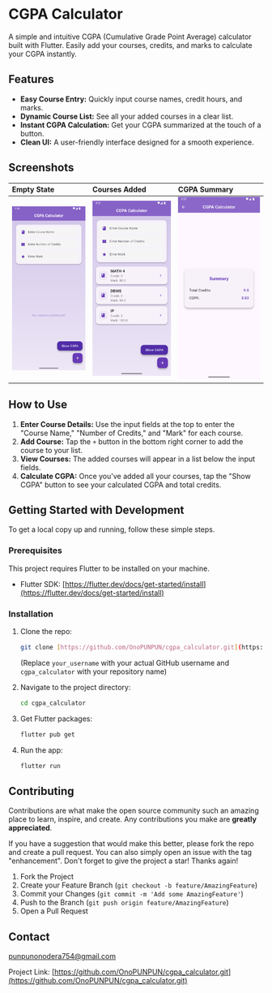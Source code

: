 # CGPA Calculator

A simple and intuitive CGPA (Cumulative Grade Point Average) calculator built with Flutter. Easily add your courses, credits, and marks to calculate your CGPA instantly.

## Features

* **Easy Course Entry:** Quickly input course names, credit hours, and marks.
* **Dynamic Course List:** See all your added courses in a clear list.
* **Instant CGPA Calculation:** Get your CGPA summarized at the touch of a button.
* **Clean UI:** A user-friendly interface designed for a smooth experience.

## Screenshots

| Empty State                                                                                                | Courses Added                                                                                                  | CGPA Summary                                                                                                 |
| :--------------------------------------------------------------------------------------------------------- | :----------------------------------------------------------------------------------------------------------- | :----------------------------------------------------------------------------------------------------------- |
| ![Screenshot of the app with no courses added, showing input fields for course name, credits, and mark.](screenshot/s1.png) | ![Screenshot of the app with three courses (MATH 4, DBMS, IP) added, showing their credits and marks.](screenshot/s2.png) | ![Screenshot of the CGPA Summary screen, showing total credits and CGPA.](screenshot/s3.png) |

## How to Use

1.  **Enter Course Details:** Use the input fields at the top to enter the "Course Name," "Number of Credits," and "Mark" for each course.
2.  **Add Course:** Tap the `+` button in the bottom right corner to add the course to your list.
3.  **View Courses:** The added courses will appear in a list below the input fields.
4.  **Calculate CGPA:** Once you've added all your courses, tap the "Show CGPA" button to see your calculated CGPA and total credits.

## Getting Started with Development

To get a local copy up and running, follow these simple steps.

### Prerequisites

This project requires Flutter to be installed on your machine.

* Flutter SDK: [https://flutter.dev/docs/get-started/install](https://flutter.dev/docs/get-started/install)

### Installation

1.  Clone the repo:

    ```bash
    git clone [https://github.com/OnoPUNPUN/cgpa_calculator.git](https://github.com/OnoPUNPUN/cgpa_calculator.git)
    ```

    (Replace `your_username` with your actual GitHub username and `cgpa_calculator` with your repository name)
2.  Navigate to the project directory:

    ```bash
    cd cgpa_calculator
    ```
3.  Get Flutter packages:

    ```bash
    flutter pub get
    ```
4.  Run the app:

    ```bash
    flutter run
    ```

## Contributing

Contributions are what make the open source community such an amazing place to learn, inspire, and create. Any contributions you make are **greatly appreciated**.

If you have a suggestion that would make this better, please fork the repo and create a pull request. You can also simply open an issue with the tag "enhancement".
Don't forget to give the project a star! Thanks again!

1.  Fork the Project
2.  Create your Feature Branch (`git checkout -b feature/AmazingFeature`)
3.  Commit your Changes (`git commit -m 'Add some AmazingFeature'`)
4.  Push to the Branch (`git push origin feature/AmazingFeature`)
5.  Open a Pull Request

## Contact

punpunonodera754@gmail.com

Project Link: [https://github.com/OnoPUNPUN/cgpa_calculator.git](https://github.com/OnoPUNPUN/cgpa_calculator.git)